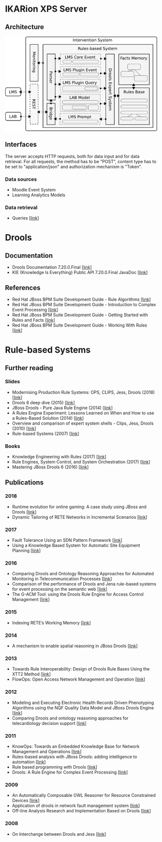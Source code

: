 # IKARion XPS Server

## Architecture

![](xps.png)

## Interfaces

The server accepts HTTP requests, both for data input and for data retrieval. For all requests, the method has to be "POST", content type has to be set to "application/json" and authorization mechanism is "Token".

### Data sources

   * Moodle Event System
   * Learning Analytics Models

### Data retrieval

   * Queries [[link](queries.md)]

# Drools

## Documentation

   * Drools Documentation 7.20.0.Final [[link](https://docs.jboss.org/drools/release/7.20.0.Final/drools-docs/html_single/)]
   * KIE (Knowledge Is Everything) Public API 7.20.0.Final JavaDoc [[link](https://docs.jboss.org/drools/release/7.20.0.Final/kie-api-javadoc/index.html)]

## References

   * Red Hat JBoss BPM Suite Development Guide - Rule Algorithms [[link](https://access.redhat.com/documentation/en-us/red_hat_jboss_bpm_suite/6.4/html-single/development_guide/#chap_rule_algorithms)]
   * Red Hat JBoss BPM Suite Development Guide - Introduction to Complex Event Processing [[link](https://access.redhat.com/documentation/en-us/red_hat_jboss_bpm_suite/6.4/html-single/development_guide/#chap_complex_event_processing)]
   * Red Hat JBoss BPM Suite Development Guide - Getting Started with Rules and Facts [[link](https://access.redhat.com/documentation/en-us/red_hat_jboss_bpm_suite/6.4/html-single/development_guide/#chap_getting_started_with_rules_and_facts)]
   * Red Hat JBoss BPM Suite Development Guide - Working With Rules [[link](https://access.redhat.com/documentation/en-us/red_hat_jboss_bpm_suite/6.4/html-single/development_guide/#chap_working_with_rules)]

# Rule-based Systems

##  Further reading

### Slides

- Modernising Production Rule Systems: OPS, CLIPS, Jess, Drools (2018) [[link](https://decisioncamp2018.files.wordpress.com/2018/09/decisioncamp2018-markproctor.pdf)]
- Drools 6 deep dive (2015) [[link](https://de.slideshare.net/mariofusco/drools-6-deep-dive)]
- JBoss Drools - Pure Java Rule Engine (2014) [[link](https://de.slideshare.net/anilallewar/jboss-drools-37629630)]
- A Rules Engine Experiment: Lessons Learned on When and How to use a Rules-Based Solution (2014) [[link](http://www.asq509.org/ht/a/GetDocumentAction/i/94534)]
- Overview and comparison of expert system shells - Clips, Jess, Drools (2010) [[link](http://home.agh.edu.pl/~ligeza/wiki/_media/ke:ruleinfalg.pdf)]
- Rule-based Systems (2007) [[link](http://www.kr.tuwien.ac.at/education/ewbs_slides/rule-based.pdf)]

### Books

- Knowledge Engineering with Rules (2017) [[link](https://link.springer.com/chapter/10.1007/978-3-319-66655-6_2)]
- Rule Engines, System Control, and System Orchestration (2017) [[link](https://link.springer.com/chapter/10.1007/978-1-4842-1910-2_8)]
- Mastering JBoss Drools 6 (2016) [[link](https://www.scribd.com/document/306932531/Mastering-JBoss-Drools-6-Sample-Chapter)]

## Publications

### 2018

- Runtime evolution for online gaming: A case study using JBoss and Drools [[link](https://research.ncl.ac.uk/game/research/publications/27137d01.pdf)]
- Dynamic Tailoring of RETE Networks in Incremental Scenarios [[link](https://2018.eswc-conferences.org/wp-content/uploads/2018/02/ESWC2018_paper_227.pdf)]

### 2017

- Fault Tolerance Using an SDN Pattern Framework [[link](http://openaccess.city.ac.uk/17901/)]
- Using a Knowledge Based System for Automatic Site Equipment Planning [[link](https://www.cms.bgu.tum.de/publications/2017_Jahr_EG-ICE.pdf)]

### 2016

- Comparing Drools and Ontology Reasoning Approaches for Automated Monitoring in Telecommunication Processes [[link](https://www.sciencedirect.com/science/article/pii/S1877050916325182)]
- Comparison of the performance of Drools and Jena rule-based systems for event processing on the semantic web [[link](https://ieeexplore.ieee.org/abstract/document/7516153/)]
- The G-ACM Tool:  using the Drools Rule Engine for Access Control Management [[link](https://arxiv.org/pdf/1611.08547.pdf)]

### 2015

- Indexing RETE’s Working Memory [[link](http://www.guidosalvaneschi.com/REBLS/REBLS2015/attachments/REBLS15_paper_9.pdf)]

### 2014

- A mechanism to enable spatial reasoning in JBoss Drools [[link](https://ieeexplore.ieee.org/abstract/document/6922091/)]

### 2013

- Towards Rule Interoperability: Design of Drools Rule Bases Using the XTT2 Method [[link](https://link.springer.com/chapter/10.1007%2F978-3-642-41776-4_7)]
- FlowOps: Open Access Network Management and Operation [[link](https://www.flux.utah.edu/download?uid=168)]

### 2012

- Modeling and Executing Electronic Health Records Driven Phenotyping Algorithms using the NQF Quality Data Model and JBoss Drools Engine [[link](https://www.ncbi.nlm.nih.gov/pmc/articles/PMC3540464/)]
- Comparing Drools and ontology reasoning approaches for telecardiology decision support [[link](https://www.researchgate.net/profile/Olivier_Dameron/publication/230637406_Comparing_Drools_and_ontology_reasoning_approaches_for_telecardiology_decision_support/links/0deec52fb4b6f882ec000000.pdf)]

### 2011

- KnowOps: Towards an Embedded Knowledge Base for Network Management and Operations [[link](http://static.usenix.org/event/hotice11/tech/full_papers/Chen.pdf)]
- Rules-based analysis with JBoss Drools: adding intelligence to automation [[link](http://accelconf.web.cern.ch/accelconf/icalepcs2011/papers/wepks008.pdf)]
- Rule based programming with Drools [[link](http://ijcsit.com/docs/Volume%202/vol2issue3/ijcsit2011020335.pdf)]
- Drools: A Rule Engine for Complex Event Processing [[link](https://www.researchgate.net/publication/262174358_Drools_A_Rule_Engine_for_Complex_Event_Processing)]

### 2009

- An Automatically Composable OWL Reasoner for Resource Constrained Devices [[link](http://www.tara.tcd.ie/bitstream/handle/2262/38086/icsc09_tai.pdf?sequence=1&isAllowed=y)]
- Application of drools in network fault management system [[link](http://en.cnki.com.cn/Article_en/CJFDTotal-SJSJ200908015.htm)]
- Off-line Analysis Research and Implementation Based on Drools [[link](http://en.cnki.com.cn/Article_en/CJFDTOTAL-WJSJ200903063.htm)]

### 2008

- On Interchange between Drools and Jess [[link](http://www.informatica.si/index.php/informatica/article/viewFile/211/208)]


